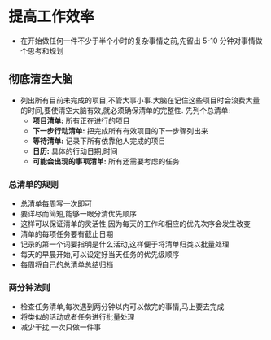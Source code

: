# 提高工作效率

- 在开始做任何一件不少于半个小时的复杂事情之前,先留出 5-10 分钟对事情做个思考和规划

## 彻底清空大脑

- 列出所有目前未完成的项目,不管大事小事.大脑在记住这些项目时会浪费大量的时间,要使清空大脑有效,就必须确保清单的完整性. 先列个总清单:
  - **项目清单:** 所有正在进行的项目
  - **下一步行动清单:** 把完成所有有效项目的下一步骤列出来
  - **等待清单:** 记录下所有依靠他人完成的项目
  - **日历:** 具体的行动日期,时间
  - **可能会出现的事项清单:** 所有还需要考虑的任务

### 总清单的规则

- 总清单每周写一次即可
- 要详尽而简短,能够一眼分清优先顺序
- 这样可以保证清单的灵活性,因为每天的工作和相应的优先次序会发生改变
- 清单的每项任务要有截止日期
- 记录的第一个词要指明是什么活动,这样便于将清单归类以批量处理
- 每天的早晨开始,可以设定好当天任务的优先级顺序
- 每周将自己的总清单总结归档

### 两分钟法则

- 检查任务清单,每次遇到两分钟以内可以做完的事情,马上要去完成
- 将类似的活动或者任务进行批量处理
- 减少干扰,一次只做一件事
